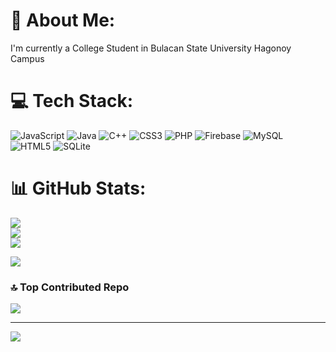 # 💫 About Me:
I'm currently a College Student in Bulacan State University Hagonoy Campus


# 💻 Tech Stack:
![JavaScript](https://img.shields.io/badge/javascript-%23323330.svg?style=for-the-badge&logo=javascript&logoColor=%23F7DF1E) ![Java](https://img.shields.io/badge/java-%23ED8B00.svg?style=for-the-badge&logo=java&logoColor=white) ![C++](https://img.shields.io/badge/c++-%2300599C.svg?style=for-the-badge&logo=c%2B%2B&logoColor=white) ![CSS3](https://img.shields.io/badge/css3-%231572B6.svg?style=for-the-badge&logo=css3&logoColor=white) ![PHP](https://img.shields.io/badge/php-%23777BB4.svg?style=for-the-badge&logo=php&logoColor=white) ![Firebase](https://img.shields.io/badge/firebase-%23039BE5.svg?style=for-the-badge&logo=firebase) ![MySQL](https://img.shields.io/badge/mysql-%2300f.svg?style=for-the-badge&logo=mysql&logoColor=white) ![HTML5](https://img.shields.io/badge/html5-%23E34F26.svg?style=for-the-badge&logo=html5&logoColor=white) ![SQLite](https://img.shields.io/badge/sqlite-%2307405e.svg?style=for-the-badge&logo=sqlite&logoColor=white)

# 📊 GitHub Stats:
![](https://github-readme-stats.vercel.app/api?username=Keiasuuu&theme=omni&hide_border=false&include_all_commits=false&count_private=false)<br/>
![](https://github-readme-streak-stats.herokuapp.com/?user=Keiasuuu&theme=omni&hide_border=false)<br/>
![](https://github-readme-stats.vercel.app/api/top-langs/?username=Keiasuuu&theme=omni&hide_border=false&include_all_commits=false&count_private=false&layout=compact)


![](https://quotes-github-readme.vercel.app/api?type=horizontal&theme=radical)

### 🔝 Top Contributed Repo
![](https://github-contributor-stats.vercel.app/api?username=Keiasuuu&limit=5&theme=tokyonight&combine_all_yearly_contributions=true)


---
[![](https://visitcount.itsvg.in/api?id=Keiasuuu&icon=0&color=6)](https://visitcount.itsvg.in)

<!-- Proudly created with GPRM ( https://gprm.itsvg.in ) -->